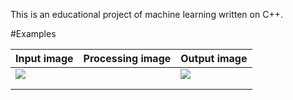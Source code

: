 This is an educational project of machine learning written on C++.

#Examples

| Input image          | Processing image | Output image      |
|----------------------|------------------|-------------------|
| ![](/images/sample04_input.png) |                  |![](/images/sample04_output.png)|
|                      |                  |                   |
|                      |                  |                   |
